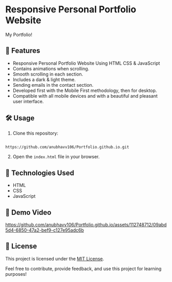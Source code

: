 # Responsive Personal Portfolio Website

My Portfolio!

## 🚀 Features

- Responsive Personal Portfolio Website Using HTML CSS & JavaScript
- Contains animations when scrolling.
- Smooth scrolling in each section.
- Includes a dark & light theme.
- Sending emails in the contact section.
- Developed first with the Mobile First methodology, then for desktop.
- Compatible with all mobile devices and with a beautiful and pleasant user interface.

## 🛠️ Usage

1. Clone this repository: 
```bash 

https://github.com/anubhavv106/Portfolio.github.io.git
   ```
2. Open the `index.html` file in your browser.

## 🧰 Technologies Used

- HTML
- CSS
- JavaScript

## 🎥 Demo Video

https://github.com/anubhavv106/Portfolio.github.io/assets/112748712/09abd5d4-6850-47a2-bef9-c127e95adc6b

## 📝 License

This project is licensed under the [MIT License](LICENSE).

Feel free to contribute, provide feedback, and use this project for learning purposes!
